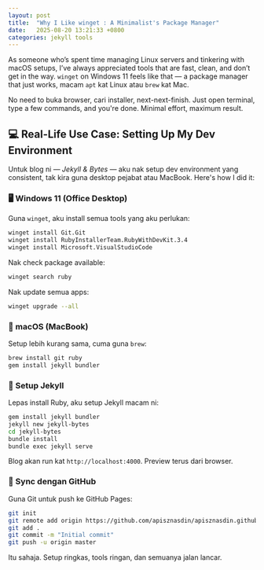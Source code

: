 ```yaml
---
layout: post
title:  "Why I Like winget : A Minimalist's Package Manager"
date:   2025-08-20 13:21:33 +0800
categories: jekyll tools
---
```


As someone who’s spent time managing Linux servers and tinkering with macOS setups, I’ve always appreciated tools that are fast, clean, and don’t get in the way. `winget` on Windows 11 feels like that — a package manager that just works, macam `apt` kat Linux atau `brew` kat Mac.

No need to buka browser, cari installer, next-next-finish. Just open terminal, type a few commands, and you're done. Minimal effort, maximum result.

## 💻 Real-Life Use Case: Setting Up My Dev Environment

Untuk blog ni — *Jekyll & Bytes* — aku nak setup dev environment yang consistent, tak kira guna desktop pejabat atau MacBook. Here's how I did it:

### 🖥️ Windows 11 (Office Desktop)

Guna `winget`, aku install semua tools yang aku perlukan:

```bash
winget install Git.Git
winget install RubyInstallerTeam.RubyWithDevKit.3.4
winget install Microsoft.VisualStudioCode
```

Nak check package available:

```bash
winget search ruby
```

Nak update semua apps:

```bash
winget upgrade --all
```

### 🍎 macOS (MacBook)

Setup lebih kurang sama, cuma guna `brew`:

```bash
brew install git ruby
gem install jekyll bundler
```

### 🧱 Setup Jekyll

Lepas install Ruby, aku setup Jekyll macam ni:

```bash
gem install jekyll bundler
jekyll new jekyll-bytes
cd jekyll-bytes
bundle install
bundle exec jekyll serve
```

Blog akan run kat `http://localhost:4000`. Preview terus dari browser.

### 🔗 Sync dengan GitHub

Guna Git untuk push ke GitHub Pages:

```bash
git init
git remote add origin https://github.com/apisznasdin/apisznasdin.github.io.git
git add .
git commit -m "Initial commit"
git push -u origin master
```

Itu sahaja. Setup ringkas, tools ringan, dan semuanya jalan lancar.
